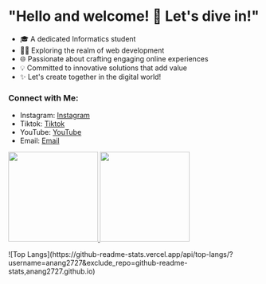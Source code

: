 # "Hello and welcome! 🌟 Let's dive in!" 

- 🎓 A dedicated Informatics student
- 👨‍💻 Exploring the realm of web development
- 🌐 Passionate about crafting engaging online experiences
- 💡 Committed to innovative solutions that add value
- ✨ Let's create together in the digital world!

### Connect with Me:

- Instagram: [Instagram](https://www.instagram.com/anang__k)
- Tiktok: [Tiktok](https:/www.tiktok.com/@codelazz)
- YouTube: [YouTube](https://www.youtube.com/channel/UCPRX62uFjI14zGCG3EIyslA)
- Email: [Email](anangkurniawan2727@gmail.com)


<p align="left">
  <a href="https://github.com/anang2727">
    <img height="180em" src="https://github-readme-stats-eight-theta.vercel.app/api?username=anang2727&show_icons=true&theme=algolia&include_all_commits=true&count_private=true"/>
    <img height="180em" src="https://github-readme-stats-eight-theta.vercel.app/api/top-langs/?username=anang2727&layout=compact&langs_count=8&theme=algolia"/>
  </a>
</p>
![Top Langs](https://github-readme-stats.vercel.app/api/top-langs/?username=anang2727&exclude_repo=github-readme-stats,anang2727.github.io)
